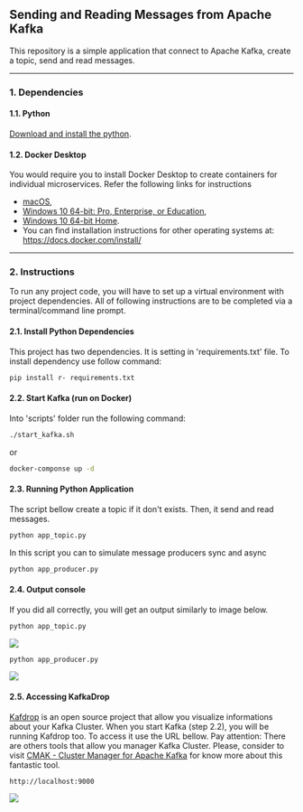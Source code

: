 ## Sending and Reading Messages from Apache Kafka

This repository is a simple application that connect to Apache Kafka, create a topic, send and read messages.

---

### 1. Dependencies

#### 1.1. Python

[Download and install the python](https://www.python.org/downloads/).

#### 1.2. Docker Desktop

You would require you to install Docker Desktop to create containers for individual microservices. Refer the following links for instructions

- [macOS](https://docs.docker.com/docker-for-mac/install/),
- [Windows 10 64-bit: Pro, Enterprise, or Education](https://docs.docker.com/docker-for-windows/install/),
- [Windows 10 64-bit Home](https://docs.docker.com/toolbox/toolbox_install_windows/).
- You can find installation instructions for other operating systems at: https://docs.docker.com/install/

---

### 2. Instructions

To run any project code, you will have to set up a virtual environment with project dependencies. All of following instructions are to be completed via a terminal/command line prompt.

#### 2.1. Install Python Dependencies

This project has two dependencies. It is setting in 'requirements.txt' file. To install dependency use follow command:

```bash
pip install r- requirements.txt
```

#### 2.2. Start Kafka (run on Docker)

Into 'scripts' folder run the following command:

```bash
./start_kafka.sh
```

or

```bash
docker-componse up -d
```

#### 2.3. Running Python Application

The script bellow create a topic if it don't exists. Then, it send and read messages.

```bash
python app_topic.py
```

In this script you can to simulate message producers sync and async

```bash
python app_producer.py
```

#### 2.4. Output console

If you did all correctly, you will get an output similarly to image below.

```bash
python app_topic.py
```

<img src="https://raw.githubusercontent.com/Waelson/kafka-python/main/images/output_topic.png">

```bash
python app_producer.py
```

<img src="https://raw.githubusercontent.com/Waelson/kafka-python/main/images/output_producer.png">

#### 2.5. Accessing KafkaDrop

[Kafdrop](https://github.com/obsidiandynamics/kafdrop) is an open source project that allow you visualize informations about your Kafka Cluster. When you start Kafka (step 2.2), you will be running Kafdrop too. To access it use the URL bellow. Pay attention: There are others tools that allow you manager Kafka Cluster. Please, consider to visit [CMAK - Cluster Manager for Apache Kafka](https://github.com/yahoo/CMAK) for know more about this fantastic tool.

```bash
http://localhost:9000
```

<img src="https://raw.githubusercontent.com/Waelson/kafka-python/main/images/output_kafkadrop.png">

